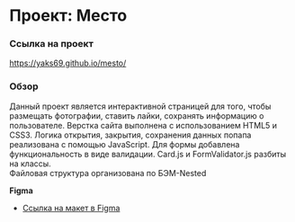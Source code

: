 # Проект: Место

### Ссылка на проект
https://yaks69.github.io/mesto/

### Обзор
Данный проект является интерактивной страницей для того, чтобы размещать фотографии, ставить лайки, сохранять информацию о пользователе. 
Верстка сайта выполнена с использованием HTML5 и CSS3.
Логика открытия, закрытия, сохранения данных попапа реализована с помощью JavaScript.
Для формы добавлена функциональность в виде валидации. 
Card.js и FormValidator.js разбиты на классы.  
Файловая структура организована по БЭМ-Nested

**Figma**

* [Ссылка на макет в Figma](https://www.figma.com/file/2cn9N9jSkmxD84oJik7xL7/JavaScript.-Sprint-4?node-id=0%3A1)


